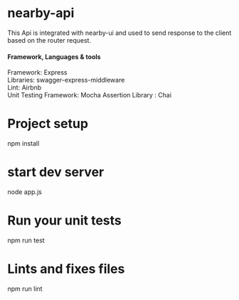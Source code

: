 # nearby-api
This Api is integrated with nearby-ui and used to send response to the client based on the router request.
#### Framework, Languages & tools
Framework: Express  
Libraries: swagger-express-middleware  
Lint: Airbnb  
Unit Testing Framework: Mocha
Assertion Library : Chai  
# Project setup
npm install
# start dev server
node app.js
# Run your unit tests
npm run test
# Lints and fixes files
npm run lint
